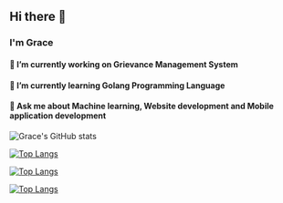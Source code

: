 ## Hi there 👋
### I'm Grace 

#### 🔭 I’m currently working on Grievance Management System
#### 🌱 I’m currently learning Golang Programming Language
#### 💬 Ask me about Machine learning, Website development and Mobile application development

![Grace's GitHub stats](https://github-readme-stats.vercel.app/api?username=gracie2&show_icons=true&theme=radical)

[![Top Langs](https://github-readme-stats.vercel.app/api/top-langs/?username=gracie2&layout=compact)](https://github.com/gracie2/github-readme-stats)

[![Top Langs](https://github-readme-stats.vercel.app/api/top-langs/?username=gracie2&langs_count=8)](https://github.com/gracie2/github-readme-stats)

[![Top Langs](https://github-readme-stats.vercel.app/api/top-langs/?gracie2=anuraghazra)](https://github.com/gracie2/github-readme-stats)
